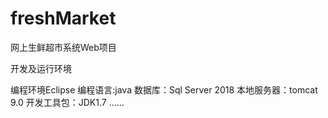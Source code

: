 # freshMarket

网上生鲜超市系统Web项目

开发及运行环境

编程环境Eclipse 
编程语言:java 
数据库：Sql Server 2018
本地服务器：tomcat 9.0 
开发工具包：JDK1.7
......
